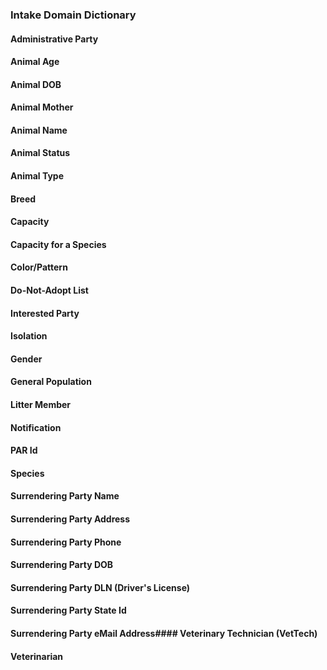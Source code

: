 ﻿### Intake Domain Dictionary


#### Administrative Party
#### Animal Age
#### Animal DOB
#### Animal Mother
#### Animal Name
#### Animal Status
#### Animal Type
#### Breed
#### Capacity
#### Capacity for a Species
#### Color/Pattern
#### Do-Not-Adopt List
#### Interested Party
#### Isolation
#### Gender
#### General Population
#### Litter Member
#### Notification
#### PAR Id
#### Species
#### Surrendering Party Name
#### Surrendering Party Address
#### Surrendering Party Phone
#### Surrendering Party DOB
#### Surrendering Party DLN (Driver's License)
#### Surrendering Party State Id
#### Surrendering Party eMail Address#### Veterinary Technician (VetTech)
#### Veterinarian
